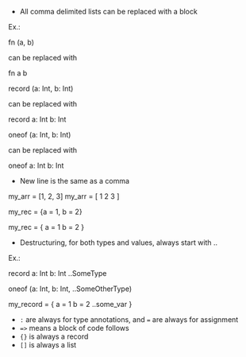 * All comma delimited lists can be replaced with a block

Ex.:

fn (a, b)

can be replaced with

fn
  a
  b
  
record (a: Int, b: Int)

can be replaced with

record
  a: Int
  b: Int
  
oneof (a: Int, b: Int)

can be replaced with

oneof
  a: Int
  b: Int
 
* New line is the same as a comma

my_arr = [1, 2, 3]
my_arr = [
    1
    2
    3
]

my_rec = {a = 1, b = 2}

my_rec = {
    a = 1
    b = 2
}

* Destructuring, for both types and values, always start with ..

Ex.:

record
  a: Int
  b: Int
  ..SomeType
  
oneof (a: Int, b: Int, ..SomeOtherType)

my_record = {
    a = 1
    b = 2
    ..some_var
}

* `:` are always for type annotations, and `=` are always for assignment
* `=>` means a block of code follows
* `{}` is always a record
* `[]` is always a list

